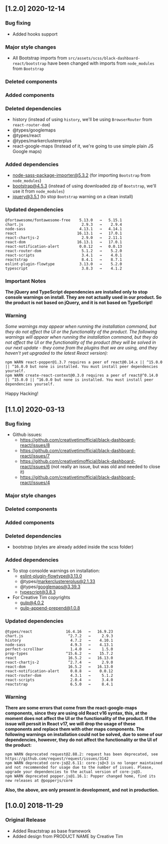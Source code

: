 ## [1.2.0] 2020-12-14
### Bug fixing
- Added hooks support
### Major style changes
- All Bootstrap imports from `src/assets/scss/black-dashboard-react/bootstrap` have been changed with imports from `node_modules` from `Bootstrap`
### Deleted components
### Added components
### Deleted dependencies
- history (instead of using `history`, we'll be using `BrowserRouter` from `react-router-dom`)
- @types/googlemaps
- @types/react
- @types/markerclustererplus
- react-google-maps (Instead of it, we're going to use simple plain JS Google maps)
### Added dependencies
+ node-sass-package-importer@5.3.2 (for importing `Bootstrap` from `node_modules`)
+ bootstrap@4.5.3 (instead of using downloaded zip of `Bootstrap`, we'll use it from `node_modules`)
+ jquery@3.5.1 (to stop `Bootstrap` warning on a clean install)
### Updated dependencies
```
@fortawesome/fontawesome-free    5.13.0   →   5.15.1
chart.js                          2.9.3   →    2.9.4
node-sass                        4.13.1   →   4.14.1
react                           16.13.1   →   17.0.1
react-chartjs-2                   2.9.0   →   2.11.1
react-dom                       16.13.1   →   17.0.1
react-notification-alert         0.0.12   →   0.0.13
react-router-dom                  5.1.2   →    5.2.0
react-scripts                     3.4.1   →    4.0.1
reactstrap                        8.4.1   →    8.7.1
eslint-plugin-flowtype           3.13.0   →    5.2.0
typescript                        3.8.3   →    4.1.2
```
### Important Notes
**The jQuery and TypeScript dependencies are installed only to stop console warnings on install. They are not actually used in our product. So the product is not based on jQuery, and it is not based on TypeScript!**
### Warning
_Some warnings may appear when running the installation command, but they do not affect the UI or the functionality of the product._
_The following warnings will appear when running the installation command, but they do not affect the UI or the functionality of the product (they will be solved in our next update - they come from the plugins that we are using, and they haven't yet upgraded to the latest React version):_
```
npm WARN react-popper@1.3.7 requires a peer of react@0.14.x || ^15.0.0 || ^16.0.0 but none is installed. You must install peer dependencies yourself.
npm WARN create-react-context@0.3.0 requires a peer of react@^0.14.0 || ^15.0.0 || ^16.0.0 but none is installed. You must install peer dependencies yourself.
```
Happy Hacking!

## [1.1.0] 2020-03-13
### Bug fixing
- Github issues:
  - https://github.com/creativetimofficial/black-dashboard-react/issues/8
  - https://github.com/creativetimofficial/black-dashboard-react/issues/7
  - https://github.com/creativetimofficial/black-dashboard-react/issues/6 (not really an issue, but was old and needed to close it)
  - https://github.com/creativetimofficial/black-dashboard-react/issues/4
### Major style changes
### Deleted components
### Added components
### Deleted dependencies
- bootstrap (styles are already added inside the scss folder)
### Added dependencies
- To stop consolde warnings on installation:
  + eslint-plugin-flowtype@3.13.0
  + @types/markerclustererplus@2.1.33
  + @types/googlemaps@3.39.3
  + typescript@3.8.3
- For Creative Tim copyrights
  + gulp@4.0.2
  + gulp-append-prepend@1.0.8
### Updated dependencies
```
@types/react               16.4.16   →   16.9.23
chart.js                    ^2.7.2   →     2.9.3
history                      4.7.2   →    4.10.1
node-sass                    4.9.3   →    4.13.1
perfect-scrollbar            1.4.0   →     1.5.0
prop-types                 ^15.6.2   →    15.7.2
react                       16.5.2   →   16.13.0
react-chartjs-2             ^2.7.4   →     2.9.0
react-dom                   16.5.2   →   16.13.0
react-notification-alert     0.0.8   →    0.0.12
react-router-dom             4.3.1   →     5.1.2
react-scripts                2.0.4   →     3.4.0
reactstrap                   6.5.0   →     8.4.1
```
### Warning
**There are some errors that come from the react-google-maps components, since they are using old React v16 syntax, this, at the moment does not affect the UI or the functionality of the product. If the issue will perssit in React v17, we will drop the usage of these components and replace them with other maps components. The following warnings on installation could not be solved, due to some of our dependencies, however, they do not affect the functionality or the UI of the product:**
```
npm WARN deprecated request@2.88.2: request has been deprecated, see https://github.com/request/request/issues/3142
npm WARN deprecated core-js@2.6.11: core-js@<3 is no longer maintained and not recommended for usage due to the number of issues. Please, upgrade your dependencies to the actual version of core-js@3.
npm WARN deprecated popper.js@1.16.1: Popper changed home, find its new releases at @popperjs/core
```
**Also, the above, are only present in development, and not in production.**


## [1.0.0] 2018-11-29
### Original Release
- Added Reactstrap as base framework
- Added design from PRODUCT NAME by Creative Tim

